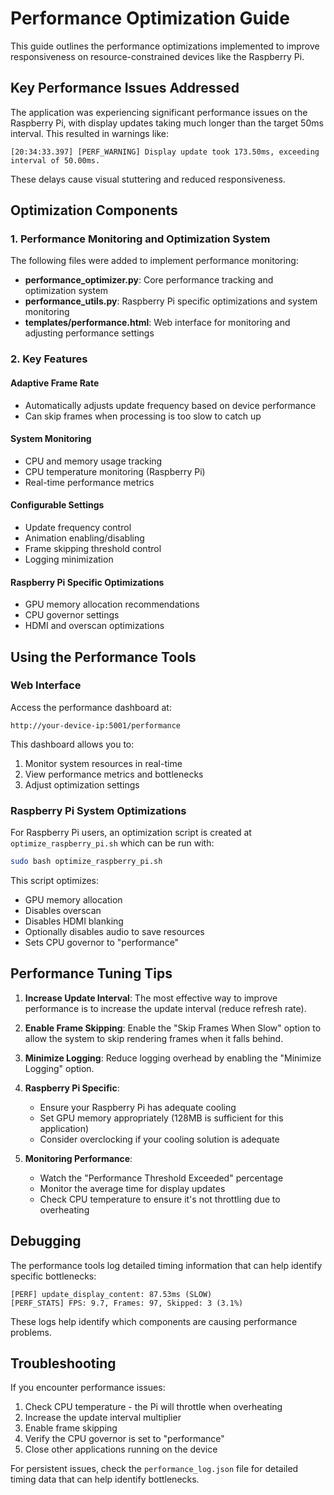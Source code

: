 # Performance Optimization Guide

This guide outlines the performance optimizations implemented to improve responsiveness on resource-constrained devices like the Raspberry Pi.

## Key Performance Issues Addressed

The application was experiencing significant performance issues on the Raspberry Pi, with display updates taking much longer than the target 50ms interval. This resulted in warnings like:

```
[20:34:33.397] [PERF_WARNING] Display update took 173.50ms, exceeding interval of 50.00ms.
```

These delays cause visual stuttering and reduced responsiveness.

## Optimization Components

### 1. Performance Monitoring and Optimization System

The following files were added to implement performance monitoring:

- **performance_optimizer.py**: Core performance tracking and optimization system
- **performance_utils.py**: Raspberry Pi specific optimizations and system monitoring
- **templates/performance.html**: Web interface for monitoring and adjusting performance settings

### 2. Key Features

#### Adaptive Frame Rate
- Automatically adjusts update frequency based on device performance
- Can skip frames when processing is too slow to catch up

#### System Monitoring
- CPU and memory usage tracking
- CPU temperature monitoring (Raspberry Pi)
- Real-time performance metrics

#### Configurable Settings
- Update frequency control
- Animation enabling/disabling
- Frame skipping threshold control
- Logging minimization

#### Raspberry Pi Specific Optimizations
- GPU memory allocation recommendations
- CPU governor settings
- HDMI and overscan optimizations

## Using the Performance Tools

### Web Interface

Access the performance dashboard at:
```
http://your-device-ip:5001/performance
```

This dashboard allows you to:
1. Monitor system resources in real-time
2. View performance metrics and bottlenecks 
3. Adjust optimization settings

### Raspberry Pi System Optimizations

For Raspberry Pi users, an optimization script is created at `optimize_raspberry_pi.sh` which can be run with:

```bash
sudo bash optimize_raspberry_pi.sh
```

This script optimizes:
- GPU memory allocation
- Disables overscan
- Disables HDMI blanking
- Optionally disables audio to save resources
- Sets CPU governor to "performance"

## Performance Tuning Tips

1. **Increase Update Interval**: The most effective way to improve performance is to increase the update interval (reduce refresh rate).

2. **Enable Frame Skipping**: Enable the "Skip Frames When Slow" option to allow the system to skip rendering frames when it falls behind.

3. **Minimize Logging**: Reduce logging overhead by enabling the "Minimize Logging" option.

4. **Raspberry Pi Specific**:
   - Ensure your Raspberry Pi has adequate cooling
   - Set GPU memory appropriately (128MB is sufficient for this application)
   - Consider overclocking if your cooling solution is adequate

5. **Monitoring Performance**:
   - Watch the "Performance Threshold Exceeded" percentage
   - Monitor the average time for display updates
   - Check CPU temperature to ensure it's not throttling due to overheating

## Debugging

The performance tools log detailed timing information that can help identify specific bottlenecks:

```
[PERF] update_display_content: 87.53ms (SLOW)
[PERF_STATS] FPS: 9.7, Frames: 97, Skipped: 3 (3.1%)
```

These logs help identify which components are causing performance problems.

## Troubleshooting

If you encounter performance issues:

1. Check CPU temperature - the Pi will throttle when overheating
2. Increase the update interval multiplier 
3. Enable frame skipping
4. Verify the CPU governor is set to "performance"
5. Close other applications running on the device

For persistent issues, check the `performance_log.json` file for detailed timing data that can help identify bottlenecks. 